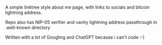 A simple linktree style about me page, with links to socials and bitcoin lightning address.

Repo also has NIP-05 verifier and vanity lightning address passthrough in .well-known directory

Written with a lot of Googling and ChatGPT because i can't code :-) 
